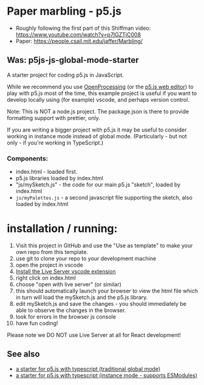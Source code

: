 # Paper marbling - p5.js

-   Roughly following the first part of this Shiffman video: https://www.youtube.com/watch?v=p7IGZTjC008
-   Paper: https://people.csail.mit.edu/jaffer/Marbling/

## Was: p5js-js-global-mode-starter

A starter project for coding p5.js in JavaScript.

While we recommend you use [OpenProcessing](https://openprocessing.org/) (or the [p5.js web editor](https://editor.p5js.org/)) to play with p5.js most of the time, this example project is useful if you want to develop locally using (for example) vscode, and perhaps version control.

Note: This is NOT a node.js project. The package.json is there to provide formatting support with prettier, only.

If you are writing a bigger project with p5.js it may be useful to consider working in instance mode instead of global mode. (Particularly - but not only - if you're working in TypeScript.)

### Components:

-   index.html - loaded first.
-   p5.js libraries loaded by index.html
-   "js/mySketch.js" - the code for our main p5.js "sketch", loaded by index.html
-   `js/myPalettes.js` - a second javascript file supporting the sketch, also loaded by index.html

# installation / running:

1. Visit this project in GitHub and use the "Use as template" to make your own repo from this template.
2. use git to clone your repo to your development machine
3. open the project in vscode
4. [Install the Live Server vscode extension](https://marketplace.visualstudio.com/items?itemName=ritwickdey.LiveServer)
5. right click on index.html
6. choose "open with live server" (or similar)
7. this should automatically launch your browser to view the html file which in turn will load the mySketch.js and the p5.js library.
8. edit mySketch.js and save the changes - you should immediately be able to observe the changes in the browser.
9. look for errors in the browser js console
10. have fun coding!

Please note we DO NOT use Live Server at all for React development!

## See also

-   [a starter for p5.js with typescript (traditional global mode)](https://github.com/WeAreAcademy/academy-p5js-ts-global-mode-starter)
-   [a starter for p5.js with typescript (instance mode - supports ESModules)](https://github.com/nbogie/p5-ts-starter-23)
